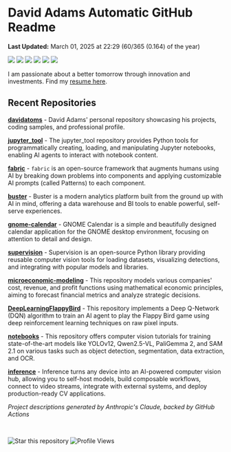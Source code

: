 # David Adams Automatic GitHub Readme

<p align="left"><b>Last Updated:</b> <!-- last_updated starts -->March 01, 2025 at 22:29 (60/365 (0.164) of the year)<!-- last_updated ends -->
</p>

<p align="left">
  <img src="https://img.shields.io/badge/Python-3776AB?style=flat&logo=python&logoColor=white" />
  <img src="https://img.shields.io/badge/Go-00ADD8?style=flat&logo=go&logoColor=white" />
  <img src="https://img.shields.io/badge/Rust-000000?style=flat&logo=rust&logoColor=white" />
  <img src="https://img.shields.io/badge/Racket-9F1D20?style=flat&logo=racket&logoColor=white" />
  <img src="https://img.shields.io/badge/React-20232A?style=flat&logo=react&logoColor=61DAFB" />
  <img src="https://img.shields.io/badge/Bash-4EAA25?style=flat&logo=gnu-bash&logoColor=white" />
</p>

I am passionate about a better tomorrow through innovation and investments. Find my [resume here](https://docs.google.com/document/d/1deAcWqb8XMO_oV23URmtHWdM7cHVlyMQpMUB47OZgyM/edit?tab=t.0).

## Recent Repositories
<!-- recent_repos starts -->
[**davidatoms**](https://github.com/davidatoms/davidatoms) - David Adams' personal repository showcasing his projects, coding samples, and professional profile.

[**jupyter_tool**](https://github.com/davidatoms/jupyter_tool) - The jupyter_tool repository provides Python tools for programmatically creating, loading, and manipulating Jupyter notebooks, enabling AI agents to interact with notebook content.

[**fabric**](https://github.com/davidatoms/fabric) - `fabric` is an open-source framework that augments humans using AI by breaking down problems into components and applying customizable AI prompts (called Patterns) to each component.

[**buster**](https://github.com/davidatoms/buster) - Buster is a modern analytics platform built from the ground up with AI in mind, offering a data warehouse and BI tools to enable powerful, self-serve experiences.

[**gnome-calendar**](https://github.com/davidatoms/gnome-calendar) - GNOME Calendar is a simple and beautifully designed calendar application for the GNOME desktop environment, focusing on attention to detail and design.

[**supervision**](https://github.com/davidatoms/supervision) - Supervision is an open-source Python library providing reusable computer vision tools for loading datasets, visualizing detections, and integrating with popular models and libraries.

[**microeconomic-modeling**](https://github.com/davidatoms/microeconomic-modeling) - This repository models various companies' cost, revenue, and profit functions using mathematical economic principles, aiming to forecast financial metrics and analyze strategic decisions.

[**DeepLearningFlappyBird**](https://github.com/davidatoms/DeepLearningFlappyBird) - This repository implements a Deep Q-Network (DQN) algorithm to train an AI agent to play the Flappy Bird game using deep reinforcement learning techniques on raw pixel inputs.

[**notebooks**](https://github.com/davidatoms/notebooks) - This repository offers computer vision tutorials for training state-of-the-art models like YOLOv12, Qwen2.5-VL, PaliGemma 2, and SAM 2.1 on various tasks such as object detection, segmentation, data extraction, and OCR.

[**inference**](https://github.com/davidatoms/inference) - Inference turns any device into an AI-powered computer vision hub, allowing you to self-host models, build composable workflows, connect to video streams, integrate with external systems, and deploy production-ready CV applications.
<!-- recent_repos ends -->

_Project descriptions generated by Anthropic's Claude, backed by GitHub Actions_

<br>

![Star this repository](https://img.shields.io/badge/Star%20this%20repository-FFDD00?style=flat&logo=github&logoColor=white)
![Profile Views](https://komarev.com/ghpvc/?username=davidatoms&style=flat&color=blue&label=Views)
